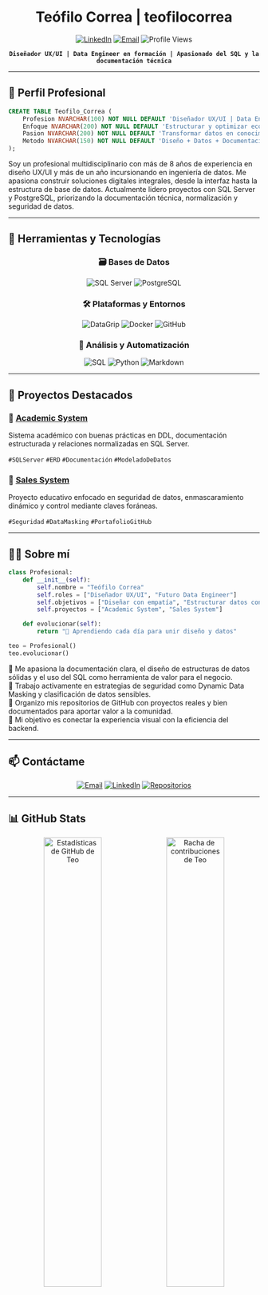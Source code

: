 <div align="center">

# Teófilo Correa | teofilocorrea

[![LinkedIn](https://img.shields.io/badge/LinkedIn-0A66C2?style=for-the-badge&logo=linkedin&logoColor=white)](https://www.linkedin.com/in/teofilocorrea/](https://www.linkedin.com/in/te%C3%B3filo-correa-rojas/))
[![Email](https://img.shields.io/badge/Email-D14836?style=for-the-badge&logo=gmail&logoColor=white)](mailto:teofilocorrea@gmail.com)
![Profile Views](https://komarev.com/ghpvc/?username=teofilocorrea&style=for-the-badge&color=blueviolet)

**`Diseñador UX/UI | Data Engineer en formación | Apasionado del SQL y la documentación técnica`**

</div>

---

## 💼 Perfil Profesional

```sql
CREATE TABLE Teofilo_Correa (
    Profesion NVARCHAR(100) NOT NULL DEFAULT 'Diseñador UX/UI | Data Engineer en formación',
    Enfoque NVARCHAR(200) NOT NULL DEFAULT 'Estructurar y optimizar ecosistemas de datos con enfoque centrado en el usuario',
    Pasion NVARCHAR(200) NOT NULL DEFAULT 'Transformar datos en conocimiento útil, documentado y escalable',
    Metodo NVARCHAR(150) NOT NULL DEFAULT 'Diseño + Datos + Documentación + Disciplina'
);
```

Soy un profesional multidisciplinario con más de 8 años de experiencia en diseño UX/UI y más de un año incursionando en ingeniería de datos. Me apasiona construir soluciones digitales integrales, desde la interfaz hasta la estructura de base de datos. Actualmente lidero proyectos con SQL Server y PostgreSQL, priorizando la documentación técnica, normalización y seguridad de datos.

---

## 🧰 Herramientas y Tecnologías

<div align="center">

### 🗃️ Bases de Datos
![SQL Server](https://img.shields.io/badge/SQL_Server-CC2927?style=for-the-badge&logo=microsoftsqlserver&logoColor=white)
![PostgreSQL](https://img.shields.io/badge/PostgreSQL-336791?style=for-the-badge&logo=postgresql&logoColor=white)

### 🛠️ Plataformas y Entornos
![DataGrip](https://img.shields.io/badge/DataGrip-000000?style=for-the-badge&logo=dataGrip&logoColor=white)
![Docker](https://img.shields.io/badge/Docker-2496ED?style=for-the-badge&logo=docker&logoColor=white)
![GitHub](https://img.shields.io/badge/GitHub-181717?style=for-the-badge&logo=github&logoColor=white)

### 🧠 Análisis y Automatización
![SQL](https://img.shields.io/badge/SQL-4479A1?style=for-the-badge&logo=sqlite&logoColor=white)
![Python](https://img.shields.io/badge/Python-3776AB?style=for-the-badge&logo=python&logoColor=white)
![Markdown](https://img.shields.io/badge/Markdown-000000?style=for-the-badge&logo=markdown&logoColor=white)

</div>

---

## 🚀 Proyectos Destacados

### 📘 [Academic System](https://github.com/teofilocorrea/sistema_gestion_academica)
Sistema académico con buenas prácticas en DDL, documentación estructurada y relaciones normalizadas en SQL Server.

`#SQLServer` `#ERD` `#Documentación` `#ModeladoDeDatos`

### 💼 [Sales System](https://github.com/teofilocorrea/sistema_ventas)
Proyecto educativo enfocado en seguridad de datos, enmascaramiento dinámico y control mediante claves foráneas.

`#Seguridad` `#DataMasking` `#PortafolioGitHub`

---

## 👨‍💻 Sobre mí

```python
class Profesional:
    def __init__(self):
        self.nombre = "Teófilo Correa"
        self.roles = ["Diseñador UX/UI", "Futuro Data Engineer"]
        self.objetivos = ["Diseñar con empatía", "Estructurar datos con propósito"]
        self.proyectos = ["Academic System", "Sales System"]

    def evolucionar(self):
        return "🚀 Aprendiendo cada día para unir diseño y datos"

teo = Profesional()
teo.evolucionar()
```

📌 Me apasiona la documentación clara, el diseño de estructuras de datos sólidas y el uso del SQL como herramienta de valor para el negocio.  
🔐 Trabajo activamente en estrategias de seguridad como Dynamic Data Masking y clasificación de datos sensibles.  
📁 Organizo mis repositorios de GitHub con proyectos reales y bien documentados para aportar valor a la comunidad.  
🎯 Mi objetivo es conectar la experiencia visual con la eficiencia del backend.

---

## 📫 Contáctame

<div align="center">

[![Email](https://img.shields.io/badge/Email-Me-D14836?style=for-the-badge&logo=gmail&logoColor=white)](mailto:teofilocorrea@gmail.com)
[![LinkedIn](https://img.shields.io/badge/LinkedIn-Conectar-0077B5?style=for-the-badge&logo=linkedin&logoColor=white)](https://www.linkedin.com/in/teofilocorrea)
[![Repositorios](https://img.shields.io/badge/Ver_Repositorios-181717?style=for-the-badge&logo=github&logoColor=white)](https://github.com/teofilocorrea?tab=repositories)

</div>

---

## 📊 GitHub Stats

<div align="center">

<img src="https://github-readme-stats.vercel.app/api?username=teofilocorrea&show_icons=true&theme=radical&hide_border=true&count_private=true" width="48%" alt="Estadísticas de GitHub de Teo"/>

<img src="https://github-readme-streak-stats.herokuapp.com/?user=teofilocorrea&theme=radical&hide_border=true" width="48%" alt="Racha de contribuciones de Teo"/>

</div>

